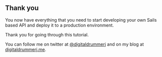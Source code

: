 ## Thank you

You now have everything that you need to start developing your own Sails based API and deploy it to a production environment.

Thank you for going through this tutorial.

You can follow me on twitter at [@digitaldrummerj](https://twitter.com/digitaldrummerj) and on my blog at [digitaldrummerj.me](http://digitaldrummerj.me/).
